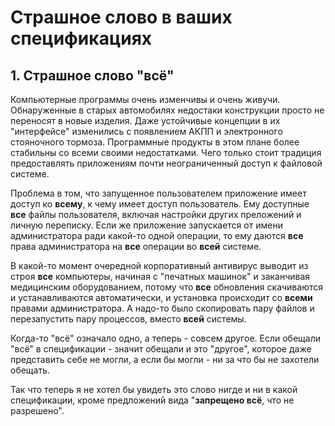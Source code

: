 # Страшное слово в ваших спецификациях

## 1. Страшное слово "всё"
Компьютерные программы очень изменчивы и очень живучи.
Обнаруженные в старых автомобилях недостаки конструкции
просто не переносят в новые изделия.
Даже устойчивые концепции в их "интерфейсе" изменились
с появлением АКПП и электронного стояночного тормоза.
Программные продукты в этом плане более стабильны
со всеми своими недостатками.
Чего только стоит традиция предоставлять приложениям
почти неограниченный доступ к файловой системе.

Проблема в том, что запущенное пользователем приложение
имеет доступ ко **всему**, к чему имеет доступ пользователь.
Ему доступные **все** файлы пользователя,
включая настройки других преложений и личную переписку.
Если же приложение запускается от имени администратора
ради какой-то одной операции,
то ему даются **все** права администратора
на **все** операции во **всей** системе.

В какой-то момент очередной корпоративный антивирус
выводит из строя **все** компьютеры,
начиная с "печатных машинок" и заканчивая медицинским оборудованием,
потому что **все** обновления скачиваются и устанавливаются автоматически,
и установка происходит со **всеми** правами администратора.
А надо-то было скопировать пару файлов и перезапустить пару процессов,
вместо **всей** системы.

Когда-то "всё" означало одно, а теперь - совсем другое.
Если обещали "всё" в спецификации - значит обещали и это "другое",
которое даже представить себе не могли,
а если бы могли - ни за что бы не захотели обещать.

Так что теперь я не хотел бы увидеть это слово
нигде и ни в какой спецификации,
кроме предложений вида
"**запрещено всё**, что не разрешено".